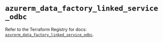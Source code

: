 # `azurerm_data_factory_linked_service_odbc`

Refer to the Terraform Registry for docs: [`azurerm_data_factory_linked_service_odbc`](https://registry.terraform.io/providers/hashicorp/azurerm/3.97.1/docs/resources/data_factory_linked_service_odbc).
